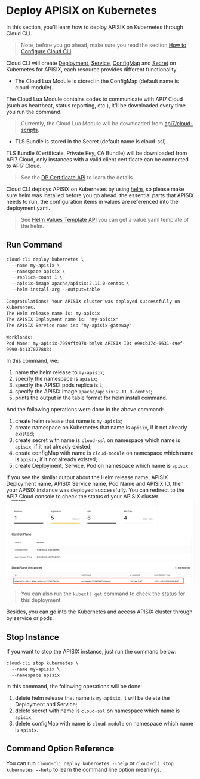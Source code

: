 Deploy APISIX on Kubernetes
=======================

In this section, you'll learn how to deploy APISIX on Kubernetes through Cloud CLI.

> Note, before you go ahead, make sure you read the section
> [How to Configure Cloud CLI](./configuring-cloud-cli.md)

Cloud CLI will create [Deployment](https://kubernetes.io/docs/concepts/workloads/controllers/deployment), 
[Service](https://kubernetes.io/docs/concepts/services-networking/service), 
[ConfigMap](https://kubernetes.io/docs/concepts/configuration/configmap) and 
[Secret](https://kubernetes.io/docs/concepts/configuration/secret)
on Kubernetes for APISIX, each resource provides different functionality.

* The Cloud Lua Module is stored in the ConfigMap (default name is cloud-module).

The Cloud Lua Module contains codes to communicate with API7 Cloud (such as
heartbeat, status reporting, etc.), it'll be downloaded every time you run the command.

> Currently, the Cloud Lua Module will be downloaded from [api7/cloud-scripts](https://github.com/api7/cloud-scripts).

* TLS Bundle is stored in the Secret (default name is cloud-ssl).

TLS Bundle (Certificate, Private Key, CA Bundle) will be downloaded from API7
Cloud, only instances with a valid client certificate can be connected to API7 Cloud.

> See the
> [DP Certificate API](https://docs.az-staging.api7.cloud/swagger/#/controlplanes_operation/getCertificates)
> to learn the details.

Cloud CLI deploys APISIX on Kubernetes by using [helm](https://helm.sh/), so please make sure helm was installed before you go ahead.
the essential parts that APISIX needs to run, the configuration items in values are referenced into the deployment.yaml.

> See [Helm Values Template API](https://docs.az-staging.api7.cloud/swagger/#/controlplanes_operation/getControlPlaneStartupConfig)
> you can get a value.yaml template of the helm.


Run Command
-----------

```shell
cloud-cli deploy kubernetes \
  --name my-apisix \
  --namespace apisix \
  --replica-count 1 \
  --apisix-image apache/apisix:2.11.0-centos \
  --helm-install-arg --output=table

Congratulations! Your APISIX cluster was deployed successfully on Kubernetes.
The Helm release name is: my-apisix
The APISIX Deployment name is: "my-apisix"
The APISIX Service name is: "my-apisix-gateway"

Workloads:
Pod Name: my-apisix-7959ffd978-bmlv8 APISIX ID: e9ecb37c-6631-49ef-9990-bc1370278834
```

In this command, we:

1. name the helm release to `my-apisix`;
2. specify the namespace is `apisix`;
3. specify the APISIX pods replica is `1`;
4. specify the APISIX image `apache/apisix:2.11.0-centos`;
5. prints the output in the table format for helm install command.

And the following operations were done in the above command:

1. create helm release that name is `my-apisix`;
2. create namespace on Kubernetes that name is `apisix`, if it not already existed;
3. create secret with name is `cloud-ssl` on namespace which name is `apisix`, if it not already existed;
4. create configMap with name is `cloud-module` on namespace which name is `apisix`, if it not already existed;
5. create Deployment, Service, Pod on namespace which name is `apisix`.

If you see the similar output about the Helm release name, APISIX Deployment name, APISIX Service name, Pod Name and APISIX ID, then your
APISIX instance was deployed successfully. You can redirect to the API7 Cloud console
to check the status of your APISIX cluster.
![img.png](./deploy-apisix-on-kubernetes-succeed.png)

> You can also run the `kubectl get` command to check the status for this deployment.

Besides, you can go into the Kubernetes and access APISIX cluster through by service or pods.

Stop Instance
-------------

If you want to stop the APISIX instance, just run the command below:

```shell
cloud-cli stop kubernetes \
  --name my-apisix \
  --namespace apisix
```

In this command, the following operations will be done:

1. delete helm release that name is `my-apisix`, it will be delete the Deployment and Service;
2. delete secret with name is `cloud-ssl` on namespace which name is `apisix`;
3. delete configMap with name is `cloud-module` on namespace which name is `apisix`.


Command Option Reference
------------------------

You can run `cloud-cli deploy kubernetes --help` or `cloud-cli stop kubernetes --help` to learn 
the command line option meanings.